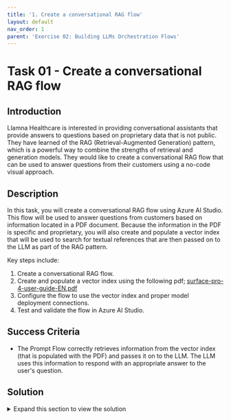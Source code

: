 ```yaml
---
title: '1. Create a conversational RAG flow'
layout: default
nav_order: 1
parent: 'Exercise 02: Building LLMs Orchestration Flows'
---
```


# Task 01 - Create a conversational RAG flow

## Introduction

Llamna Healthcare is interested in providing conversational assistants that provide answers to questions based on proprietary data that is not public. They have learned of the RAG (Retrieval-Augmented Generation) pattern, which is a powerful way to combine the strengths of retrieval and generation models. They would like to create a conversational RAG flow that can be used to answer questions from their customers using a no-code visual approach.

## Description

In this task, you will create a conversational RAG flow using Azure AI Studio. This flow will be used to answer questions from customers based on information located in a PDF document. Because the information in the PDF is specific and proprietary, you will also create and populate a vector index that will be used to search for textual references that are then passed on to the LLM as part of the RAG pattern.

Key steps include:

1. Create a conversational RAG flow.
2. Create and populate a vector index using the following pdf; [surface-pro-4-user-guide-EN.pdf](./files/surface-pro-4-user-guide-EN.pdf)
3. Configure the flow to use the vector index and proper model deployment connections.
4. Test and validate the flow in Azure AI Studio.

## Success Criteria

* The Prompt Flow correctly retrieves information from the vector index (that is populated with the PDF) and passes it on to the LLM. The LLM uses this information to respond with an appropriate answer to the user's question.

## Solution

<details markdown="block">
<summary>Expand this section to view the solution</summary>

##### 1) Create a conversational RAG flow

1. In [Azure AI Studio](https://ai.azure.com), open the project you created in the first exercise, then select **Prompt flow** from the left-hand menu located beneath the **Tools** section.

2. On the **Flows** tab, select **+ Create** from the top toolbar.

3. In the **Create a new flow** dialog, beneath the **Explore gallery** heading, select the **Clone** button on the **Multi-Round Q&A on Your Data** item. When the **Clone flow** blade displays on the right, keep the default values and select **Clone**.

    ![The Create a new flow dialog displays with the Multi-Round QA on Your Data item highlighted.](images/lab2grab1.png)

4. A new Multi-round Q&A flow is created. This flow enables the **RAG** or retrieval-augmented retrieval pattern.

    ![The Prompt Flow editor displays with the Multi-Round QA flow.](images/lab2grab2.png)

5. Start the compute for the flow by selecting **Start compute session** button on the top taskbar menu.

    ![The Start compute session button is highlighted on the top taskbar menu.](images/lab2grab3.png)

6. Select the **Save** button located in the top taskbar menu to save your flow.

    ![The Prompt Flow editor taskbar displays with the Save button visible.](images/lab2grab4.png)

###### 2) Flow overview

The first node, `modify_query_with_history`, produces a search query using the user's question and their previous interactions. Next, in the `lookup` node, the flow uses the vector index to conduct a search within a vector store, which is where the RAG pattern retrieval step takes place. Following the search process, the `generate_prompt_context` node consolidates the results into a string. This string then serves as input for the `Prompt_variants` node, which formulates various prompts. Finally, these prompts are used to generate the user's answer in the `chat_with_context` node.

###### 3) Search index

Before you can start running your flow, a crucial step is to establish the search index for the Retrieval stage. This search index will be provided by the Azure AI Search service. The AI Search service was originally created in the **Setup** section of this exercise.

1. In our case, we will create a **Vector index**. To do this, you just need to go back to the project in the **AI Studio**, select the **Indexes** option, and then click on the **New index** button.  

2. Download file located here: [surface-pro-4-user-guide-EN.pdf](./files/surface-pro-4-user-guide-EN.pdf). This file will serve as the contents of the index.

3. At the `Source data` stage, select the `Upload files` option and upload the PDF file you downloaded in the previous step. Select **Next** to proceed.

    ![The Source data form displays with the Data source property drop down set to Upload files. The user interface indicates the PDF file is uploaded.](images/lab2grab6.png)

4. In `Index settings` stage, select the search service that you created during the setup of exercise 1. Change the index name if desired to `llmopsworkshop-search-svc`. Keep the remaining settings as default and select **Next**.

    ![The Index settings form displays with the search service selected and the index name set to llmopsworkshop-search-svc.](images/lab2grab7.png)

5. Under `Search settings` stage, check the **Add vector search to this ...** checkbox, keep the default values for the remaining fields (the embedding model will be deployed to the current project AI Hub AI Services OpenAI instance) and select **Next**.

    ![The Search settings form displays with the Add vector search to this index checkbox checked and the workshop Azure OpenAI service selected to host the deployed ada-002 text embedding model.](images/lab2grab8.png)

6. On the **Review and finish** stage, review the settings and select **Create**.  

7. The indexing job will be created and submitted for execution. It may take about 10 minutes for the indexing to complete. Wait until the index status indicates `Completed`, before proceeding with the next steps.  

    ![The index screen displays with a status of Completed.](images/lab2grab9.png)

8. On the left menu, beneath the **Components** heading, select the **Indexes** item. The vector index is shown in the index listing with a status of `Ready` indicating it's ready for use.

    ![The Indexes screen displays with the vector index ready for use.](images/lab2grab10.png)

9. On the left menu, beneath the **Tools** heading, select the **Prompt flow** item. From the Prompt Flow list, select the `Multi-Round Q&A` flow that was created earlier. Verify that the compute session is running, if not start it by selecting the **Start compute session** button.

    ![The Prompt Flow editor displays with the Multi-Round Q&A flow selected.](images/lab2grab2.png)

10. On the **Graph** pane, select the `lookup` node. This will surface the **lookup** node editor in the center of the screen.

11. In the `lookup` node editor,  select the `mlindex_content` **Value** textbox.

    ![The Prompt Flow editor displays with the lookup node editor highlighted along with the mlindex_content field.](images/lab2grab11.png)

12. The **Generate** blade will appear. In this blade, select the `Registered Index` option for the `index_type` field. Then, choose the index that was just created. The value after the index name indicates the version number of the index. Select **Save**.

    ![The Generate blade displays with the Registered Index option selected and the index name highlighted.](images/lab2grab12.png)

13. Returning to the `lookup` node editor. Select the `Hybrid (vector + keyword)` option from the `query_type` field. Selecting a hybrid search increases the quality of a search by leveraging both vector and keyword search methods.

    ![The lookup node editor displays with the query_type field set to Hybrid (vector + keyword).](images/lab2grab13.png)

###### 4) Updating connection information

1. In the **Graph** pane, select the `modify_query_with_history` node. Set the **Connection** drop down list value to the Azure OpenAI service that was deployed by the Azure AI Hub instance, then select the `gpt-4` option in the deployment drop down list.

    ![The modify_query_with_history node is highlighted in the Graph pane. The Azure OpenAI service is selected as the connection and gpt-4 is selected in the deployment drop down list.](images/lab2grab14.png)

2. In the **Graph** pane, select the `chat_with_context node` and set the same connection and deployment as in the previous step.

    ![The chat_with_context node is highlighted in the Graph pane. The Azure OpenAI service is selected as the connection and gpt-4 is selected in the deployment drop down list.](images/lab2grab15.png)

3. From the top taskbar, select **Save** to save the Prompt Flow.

###### 5) Testing your RAG flow

1. In the Prompt Flow editor, select the **Chat** button located in the top toolbar menu. When the **Chat** dialog displays, enter the text `How do I wrap my power cord?` in the chat textbox and press **Send**. Feel free to experiment with additional questions.

    ![The Chat dialog displays with the user's question entered in the chat textbox along with the LLM response.](images/lab2grab16.png)

</details>
